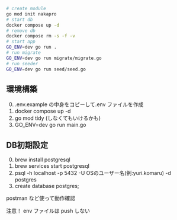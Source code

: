 ```bash
# create module
go mod init nakapro
# start db
docker compose up -d
# remove db
docker compose rm -s -f -v
# start app
GO_ENV=dev go run .
# run migrate
GO_ENV=dev go run migrate/migrate.go
# run seeder
GO_ENV=dev go run seed/seed.go
```

## 環境構築

0. .env.example の中身をコピーして.env ファイルを作成
1. docker compose up -d
2. go mod tidy (しなくてもいけるかも)
3. GO_ENV=dev go run main.go

## DB初期設定
0. brew install postgresql
1. brew services start postgresql
2. psql -h localhost -p 5432 -U OSのユーザー名(例:yuri.komaru) -d postgres
3. create database postgres;

postman など使って動作確認

注意！
env ファイルは push しない

